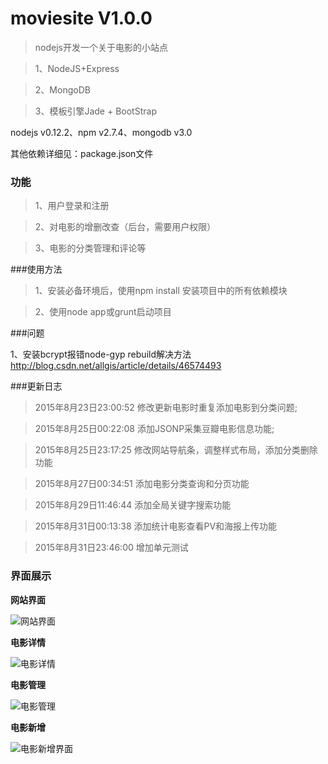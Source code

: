 # moviesite V1.0.0
>nodejs开发一个关于电影的小站点

>1、NodeJS+Express

>2、MongoDB

>3、模板引擎Jade + BootStrap

nodejs v0.12.2、npm v2.7.4、mongodb v3.0

其他依赖详细见：package.json文件

### 功能

>1、用户登录和注册

>2、对电影的增删改查（后台，需要用户权限）

>3、电影的分类管理和评论等

###使用方法

>1、安装必备环境后，使用npm install 安装项目中的所有依赖模块

>2、使用node app或grunt启动项目

###问题

1、安装bcrypt报错node-gyp rebuild解决方法
	http://blog.csdn.net/allgis/article/details/46574493

###更新日志

>2015年8月23日23:00:52 修改更新电影时重复添加电影到分类问题;

>2015年8月25日00:22:08 添加JSONP采集豆瓣电影信息功能;

>2015年8月25日23:17:25 修改网站导航条，调整样式布局，添加分类删除功能

>2015年8月27日00:34:51 添加电影分类查询和分页功能

>2015年8月29日11:46:44 添加全局关键字搜索功能

>2015年8月31日00:13:38 添加统计电影查看PV和海报上传功能

>2015年8月31日23:46:00 增加单元测试

### 界面展示

**网站界面**

![网站界面][1]

**电影详情**

![电影详情][2]

**电影管理**

![电影管理][3]

**电影新增**

![电影新增界面][4]


[1]: https://github.com/giscafer/moviesite/blob/master/public/upload/intro.png
[2]: https://github.com/giscafer/moviesite/blob/master/public/upload/intro_movie_detail.png
[3]: https://github.com/giscafer/moviesite/blob/master/public/upload/intro_movie_admin.png
[4]: https://github.com/giscafer/moviesite/blob/master/public/upload/intro_movie_add.png

